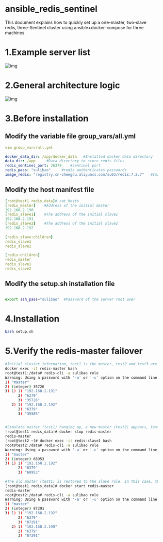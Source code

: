 # ansible_redis_sentinel
This document explains how to quickly set up a one-master, two-slave redis, three-Sentinel cluster using ansible+docker-compose for three machines.
# 1.Example server list

![img](https://i-blog.csdnimg.cn/direct/7d22a7a3ef7d4e4a9ed3bc100541db73.png)

# 2.General architecture logic

![img](https://i-blog.csdnimg.cn/direct/5046d57775684d5d8a9b6e92e3e6afa6.png)

# 3.Before installation

## Modify the variable file group_vars/all.yml

```yaml
vim group_vars/all.yml
 
docker_data_dir: /app/docker_data   #Installed docker data directory
data_dir: /app     #Data directory to store redis files
redis_sentinel_port: 26379    #sentinel port
redis_pass: "sulibao"     #redis authenticates passwords
image_redis: "registry.cn-chengdu.aliyuncs.com/su03/redis:7.2.7"   #Image used by redis and sentinel
```

## Modify the host manifest file

```yaml
[root@test1 redis_data]# cat hosts 
[redis_master]    #Address of the initial master
192.168.2.190
[redis_slave1]    #The address of the initial slave1
192.168.2.191 
[redis_slave2]    #The address of the initial slave2
192.168.2.192
 
[redis_slave:children]
redis_slave1
redis_slave2
 
[redis:children]
redis_master
redis_slave1
redis_slave2
```

## Modify the setup.sh installation file

```sh

export ssh_pass="sulibao"  #Password of the server root user

```

# 4.Installation

```sh
bash setup.sh
```

# 5.Verify the redis-master failover

```sh
#Initial cluster information, test1 is the master, test2 and test3 are the slaves
docker exec -it redis-master bash
root@test1:/data# redis-cli -a sulibao role
Warning: Using a password with '-a' or '-u' option on the command line interface may not be safe.
1) "master"
2) (integer) 35726
3) 1) 1) "192.168.2.191"
      2) "6379"
      3) "35726"
   2) 1) "192.168.2.192"
      2) "6379"
      3) "35585"
 
 
#Simulate master (test1) hanging up, a new master (test2) appears, test3 is still a slave
[root@test1 redis_data]# docker stop redis-master
redis-master
[root@test2 ~]# docker exec -it redis-slave1 bash
root@test2:/data# redis-cli -a sulibao role
Warning: Using a password with '-a' or '-u' option on the command line interface may not be safe.
1) "master"
2) (integer) 68953
3) 1) 1) "192.168.2.192"
      2) "6379"
      3) "68953"
 
#The old master (test1) is restored to the slave role. In this case, the master is test2, and test1 and test3 are slaves
[root@test1 redis_data]# docker start redis-master
redis-master
root@test2:/data# redis-cli -a sulibao role
Warning: Using a password with '-a' or '-u' option on the command line interface may not be safe.
1) "master"
2) (integer) 87291
3) 1) 1) "192.168.2.192"
      2) "6379"
      3) "87291"
   2) 1) "192.168.2.190"
      2) "6379"
      3) "87291"
```